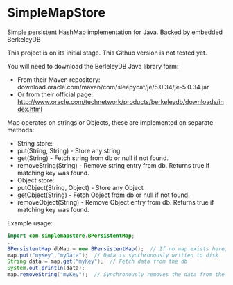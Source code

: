 SimpleMapStore
==============

Simple persistent HashMap implementation for Java. Backed by embedded BerkeleyDB

This project is on its initial stage. This Github version is not tested yet.

You will need to download the BerleleyDB Java library form:
 * From their Maven repository: download.oracle.com/maven/com/sleepycat/je/5.0.34/je-5.0.34.jar
 * Or from their official page: http://www.oracle.com/technetwork/products/berkeleydb/downloads/index.html

Map operates on strings or Objects, these are implemented on separate methods:
 * String store:
  * put(String, String) - Store any string
  * get(String) - Fetch string from db or null if not found.
  * removeString(String) - Remove string entry from db. Returns true if matching key was found.
 * Object store:
  * putObject(String, Object) - Store any Object
  * getObject(String) - Fetch Object from db or null if not found.
  * removeObject(String) - Remove Object entry from db. Returns true if matching key was found.

Example usage:

```Java
import com.simplemapstore.BPersistentMap;  
..  
BPersistentMap dbMap = new BPersistentMap();  // If no map exists here, then new is created on working directory
map.put("myKey","myData");  // Data is synchronously written to disk  
String data = map.get("myKey");  // Fetch data from the db
System.out.println(data);  
map.removeString("myKey");  // Synchronously removes the data from the persistent db
```


